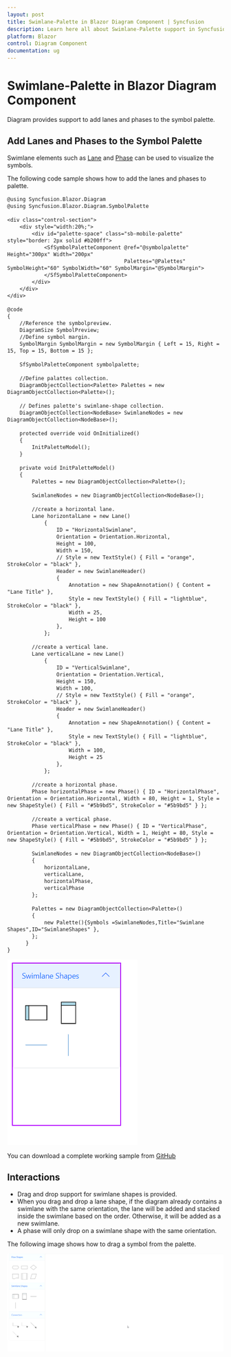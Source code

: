```yaml
---
layout: post
title: Swimlane-Palette in Blazor Diagram Component | Syncfusion
description: Learn here all about Swimlane-Palette support in Syncfusion Blazor Diagram component, its elements and more.
platform: Blazor
control: Diagram Component
documentation: ug
---
```


# Swimlane-Palette in Blazor Diagram Component
  Diagram provides support to add lanes and phases to the symbol palette. 

## Add Lanes and Phases to the Symbol Palette

Swimlane elements such as [Lane](https://help.syncfusion.com/cr/blazor/Syncfusion.Blazor.Diagram.Lane.html) and [Phase](https://help.syncfusion.com/cr/blazor/Syncfusion.Blazor.Diagram.Phase.html) can be used to visualize the symbols.

The following code sample shows how to add the lanes and phases to palette.

```cshtml
@using Syncfusion.Blazor.Diagram
@using Syncfusion.Blazor.Diagram.SymbolPalette

<div class="control-section">
    <div style="width:20%;">
        <div id="palette-space" class="sb-mobile-palette" style="border: 2px solid #b200ff">
            <SfSymbolPaletteComponent @ref="@symbolpalette" Height="300px" Width="200px"
                                      Palettes="@Palettes" SymbolHeight="60" SymbolWidth="60" SymbolMargin="@SymbolMargin">
            </SfSymbolPaletteComponent>
        </div>
    </div>
</div>

@code
{
    //Reference the symbolpreview.
    DiagramSize SymbolPreview;
    //Define symbol margin.
    SymbolMargin SymbolMargin = new SymbolMargin { Left = 15, Right = 15, Top = 15, Bottom = 15 };

    SfSymbolPaletteComponent symbolpalette;

    //Define palattes collection.
    DiagramObjectCollection<Palette> Palettes = new DiagramObjectCollection<Palette>();

    // Defines palette's swimlane-shape collection.
    DiagramObjectCollection<NodeBase> SwimlaneNodes = new DiagramObjectCollection<NodeBase>();

    protected override void OnInitialized()
    {
        InitPaletteModel();
    }

    private void InitPaletteModel()
    {
        Palettes = new DiagramObjectCollection<Palette>();

        SwimlaneNodes = new DiagramObjectCollection<NodeBase>();

        //create a horizontal lane.
        Lane horizontalLane = new Lane()
            {
                ID = "HorizontalSwimlane",
                Orientation = Orientation.Horizontal,
                Height = 100,
                Width = 150,
                // Style = new TextStyle() { Fill = "orange", StrokeColor = "black" },
                Header = new SwimlaneHeader()
                {
                    Annotation = new ShapeAnnotation() { Content = "Lane Title" },
                    Style = new TextStyle() { Fill = "lightblue", StrokeColor = "black" },
                    Width = 25,
                    Height = 100
                },
            };

        //create a vertical lane.
        Lane verticalLane = new Lane()
            {
                ID = "VerticalSwimlane",
                Orientation = Orientation.Vertical,
                Height = 150,
                Width = 100,
                // Style = new TextStyle() { Fill = "orange", StrokeColor = "black" },
                Header = new SwimlaneHeader()
                {
                    Annotation = new ShapeAnnotation() { Content = "Lane Title" },
                    Style = new TextStyle() { Fill = "lightblue", StrokeColor = "black" },
                    Width = 100,
                    Height = 25
                },
            };

        //create a horizontal phase.
        Phase horizontalPhase = new Phase() { ID = "HorizontalPhase", Orientation = Orientation.Horizontal, Width = 80, Height = 1, Style = new ShapeStyle() { Fill = "#5b9bd5", StrokeColor = "#5b9bd5" } };

        //create a vertical phase.
        Phase verticalPhase = new Phase() { ID = "VerticalPhase", Orientation = Orientation.Vertical, Width = 1, Height = 80, Style = new ShapeStyle() { Fill = "#5b9bd5", StrokeColor = "#5b9bd5" } };

        SwimlaneNodes = new DiagramObjectCollection<NodeBase>()
        {
            horizontalLane,
            verticalLane,
            horizontalPhase,
            verticalPhase
        };

        Palettes = new DiagramObjectCollection<Palette>()
        {
            new Palette(){Symbols =SwimlaneNodes,Title="Swimlane Shapes",ID="SwimlaneShapes" },
        };
      }
}
```

![Swimlane SymbolPalette Shapes](Swimlane-images/Swimlane_SymbolPalette.PNG)

You can download a complete working sample from [GitHub](https://github.com/SyncfusionExamples/Blazor-Diagram-Examples/tree/master/UG-Samples/Swimlanes/SwimlanePalette)


## Interactions

* Drag and drop support for swimlane shapes is provided.
* When you drag and drop a lane shape, if the diagram already contains a swimlane with the same orientation, the lane will be added and stacked inside the swimlane based on the order. Otherwise, it will be added as a new swimlane.
* A phase will only drop on a swimlane shape with the same orientation.

The following image shows how to drag a symbol from the palette.

![Drag Symbol from Palette](Swimlane-images/Symbol_palette.gif)
